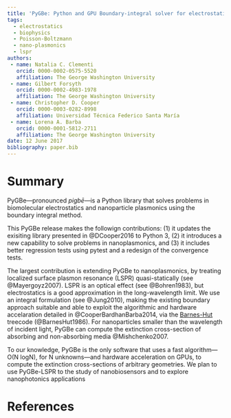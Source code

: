 ```yaml
---
title: 'PyGBe: Python and GPU Boundary-integral solver for electrostatics'
tags:
  - electrostatics
  - biophysics
  - Poisson-Boltzmann
  - nano-plasmonics
  - lspr
authors:
 - name: Natalia C. Clementi
   orcid: 0000-0002-0575-5520
   affiliation: The George Washington University
 - name: Gilbert Forsyth
   orcid: 0000-0002-4983-1978
   affiliation: The George Washington University
 - name: Christopher D. Cooper
   orcid: 0000-0003-0282-8998
   affiliation: Universidad Técnica Federico Santa María
 - name: Lorena A. Barba
   orcid: 0000-0001-5812-2711
   affiliation: The George Washington University
date: 12 June 2017
bibliography: paper.bib
---
```


# Summary

PyGBe—pronounced _pigbē_—is a Python library that solves problems in 
biomolecular electrostatics and nanoparticle plasmonics
using the boundary integral method.

This PyGBe release makes the followign contributions:
(1) it updates the exisiting library presented in @DCooper2016 to Python 3,
(2) it introduces a new capability to solve problems in nanoplasmonics, and 
(3) it includes better regression tests using pytest and a redesign of the convergence tests.


The largest contribution is extending PyGBe to nanoplasmonics, 
by treating localized surface plasmon resonance (LSPR)
quasi-statically (see @Mayergoyz2007). LSPR is an optical
effect (see @Bohren1983), but electrostatics is a good approximation in the long-wavelength
limit. We use an integral formulation (see @Jung2010), making the existing boundary
approach suitable and able to exploit the algorithmic and hardware 
accelaration detailed in @CooperBardhanBarba2014, via the [Barnes-Hut](https://en.wikipedia.org/wiki/Barnes–Hut_simulation) treecode (@BarnesHut1986).
For nanoparticles smaller than the wavelength of incident light, PyGBe 
can compute the extinction cross-section of absorbing and non-absorbing media
@Mishchenko2007. 


To our knowledge, PyGBe is the only software that uses a fast algorithm—O(N logN),
for N unknowns—and hardware acceleration on GPUs, to compute the extinction cross-sections 
of arbitrary geometries. We plan to use PyGBe-LSPR to the study of nanobiosensors and to explore
nanophotonics applications


# References
